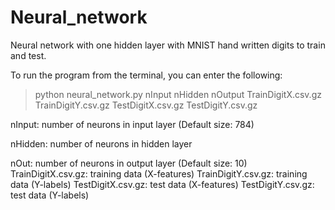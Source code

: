 # Neural_network

Neural network with one hidden layer with MNIST hand written digits to train and test. 

To run the program from the terminal, you can enter the following:

  > python neural_network.py nInput nHidden nOutput TrainDigitX.csv.gz TrainDigitY.csv.gz TestDigitX.csv.gz TestDigitY.csv.gz
  
nInput: number of neurons in input layer (Default size: 784)

nHidden: number of neurons in hidden layer

nOut: number of neurons in output layer (Default size: 10)
TrainDigitX.csv.gz: training data (X-features)
TrainDigitY.csv.gz: training data (Y-labels)
TestDigitX.csv.gz: test data (X-features)
TestDigitY.csv.gz: test data (Y-labels)
